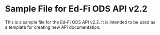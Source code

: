 # Sample File for Ed-Fi ODS API v2.2

This is a sample file for the Ed-Fi ODS API v2.2. It is intended to be used as a template for creating new API documentation.